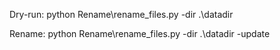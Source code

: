 
Dry-run:
	python Rename\rename_files.py -dir .\datadir

Rename:
	python Rename\rename_files.py -dir .\datadir  -update
